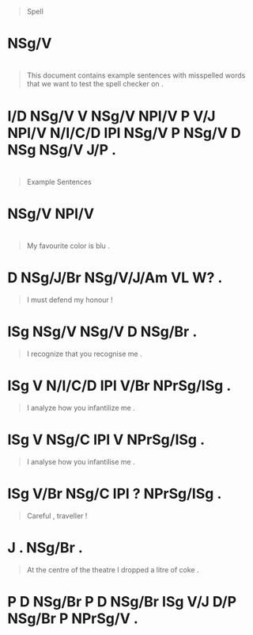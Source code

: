 > Spell
# NSg/V
>
#
> This document contains example sentences with misspelled words that    we  want  to test  the spell checker on  .
# I/D  NSg/V    V        NSg/V   NPl/V     P    V/J        NPl/V N/I/C/D IPl NSg/V P  NSg/V D   NSg   NSg/V   J/P .
>
#
> Example Sentences
# NSg/V   NPl/V
>
#
> My favourite color      is blu .
# D  NSg/J/Br  NSg/V/J/Am VL W?  .
> I   must  defend my honour !
# ISg NSg/V NSg/V  D  NSg/Br .
> I   recognize that    you recognise me        .
# ISg V         N/I/C/D IPl V/Br      NPrSg/ISg .
> I   analyze how   you infantilize me        .
# ISg V       NSg/C IPl V           NPrSg/ISg .
> I   analyse how   you infantilise me        .
# ISg V/Br    NSg/C IPl ?           NPrSg/ISg .
> Careful , traveller !
# J       . NSg/Br    .
> At the centre of the theatre I   dropped a   litre  of coke    .
# P  D   NSg/Br P  D   NSg/Br  ISg V/J     D/P NSg/Br P  NPrSg/V .
